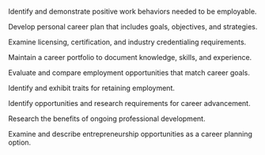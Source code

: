 Identify and demonstrate positive work behaviors needed to be employable.

Develop personal career plan that includes goals, objectives, and strategies.

Examine licensing, certification, and industry credentialing requirements.  

Maintain a career portfolio to document knowledge, skills, and experience.

Evaluate and compare employment opportunities that match career goals.

Identify and exhibit traits for retaining employment.

Identify opportunities and research requirements for career advancement.

Research the benefits of ongoing professional development.

Examine and describe entrepreneurship opportunities as a career planning option.

